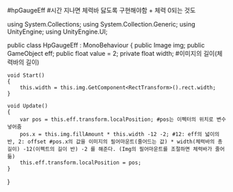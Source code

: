 #hpGaugeEff
#시간 지나면 체력바 닳도록 구현해야함 + 체력 0되는 것도

using System.Collections;
using System.Collection.Generic;
using UnityEngine;
using UnityEngine.UI;

public class HpGaugeEff : MonoBehaviour
{
    public Image img;
    public GameObject eff;
    public float value = 2;
    private float width;  #이미지의 길이(체력바의 길이)
    
    void Start()
    {
        this.width = this.img.GetComponent<RectTransform>().rect.width;
    }
     
    void Update()
    {
        var pos = this.eff.transform.localPosition; #pos는 이펙터의 위치로 변수 넣어줌
        pos.x = this.img.fillAmount * this.width -12 -2; #12: eff의 넓이의 반, 2: offset #pos.x의 값을 이미지의 필어마운트(줄어드는 값) * width(체력바의 총 길이) -12(이펙트의 길이 반) -2 를 해준다. (Img의 필어마운트를 조절하면 체력바가 줄어듦)
        this.eff.transform.localPosition = pos;
    }
}
